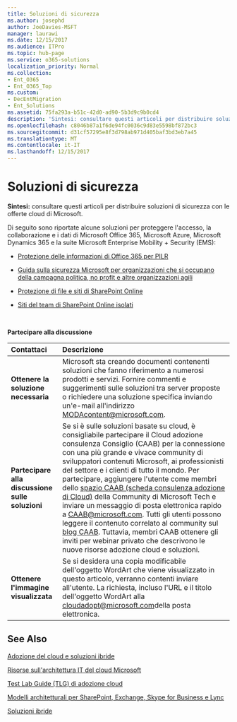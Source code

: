 ```yaml
---
title: Soluzioni di sicurezza
ms.author: josephd
author: JoeDavies-MSFT
manager: laurawi
ms.date: 12/15/2017
ms.audience: ITPro
ms.topic: hub-page
ms.service: o365-solutions
localization_priority: Normal
ms.collection:
- Ent_O365
- Ent_O365_Top
ms.custom:
- DecEntMigration
- Ent_Solutions
ms.assetid: 75fa293a-b51c-42d0-ad90-5b3d9c9b0cd4
description: 'Sintesi: consultare questi articoli per distribuire soluzioni di sicurezza con le offerte cloud di Microsoft.'
ms.openlocfilehash: c8046b87a1f6de94fc0036c9d83e5598bf872bc3
ms.sourcegitcommit: d31cf57295e8f3d798ab971d405baf3bd3eb7a45
ms.translationtype: MT
ms.contentlocale: it-IT
ms.lasthandoff: 12/15/2017
---
```

# <a name="security-solutions"></a>Soluzioni di sicurezza

 **Sintesi:** consultare questi articoli per distribuire soluzioni di sicurezza con le offerte cloud di Microsoft.
  
Di seguito sono riportate alcune soluzioni per proteggere l'accesso, la collaborazione e i dati di Microsoft Office 365, Microsoft Azure, Microsoft Dynamics 365 e la suite Microsoft Enterprise Mobility + Security (EMS):

- [Protezione delle informazioni di Office 365 per PILR](office-365-information-protection-for-gdpr.md)
  
- [Guida sulla sicurezza Microsoft per organizzazioni che si occupano della campagna politica, no profit e altre organizzazioni agili](microsoft-security-guidance-for-political-campaigns-nonprofits-and-other-agile-o.md)
    
- [Protezione di file e siti di SharePoint Online](secure-sharepoint-online-sites-and-files.md)
    
- [Siti del team di SharePoint Online isolati](isolated-sharepoint-online-team-sites.md)
<br/>
    
**Partecipare alla discussione**

|**Contattaci**|**Descrizione**|
|:-----|:-----|
|**Ottenere la soluzione necessaria** <br/> |Microsoft sta creando documenti contenenti soluzioni che fanno riferimento a numerosi prodotti e servizi. Fornire commenti e suggerimenti sulle soluzioni tra server proposte o richiedere una soluzione specifica inviando un'e-mail all'indirizzo [MODAcontent@microsoft.com](mailto:cloudadopt@microsoft.com?Subject=[Cloud%20Adoption%20Content%20Feedback]:%20).<br/> |
|**Partecipare alla discussione sulle soluzioni** <br/> |Se si è sulle soluzioni basate su cloud, è consigliabile partecipare il Cloud adozione consulenza Consiglio (CAAB) per la connessione con una più grande e vivace community di sviluppatori contenuti Microsoft, ai professionisti del settore e i clienti di tutto il mondo. Per partecipare, aggiungere l'utente come membri dello [spazio CAAB (scheda consulenza adozione di Cloud)](https://aka.ms/caab) della Community di Microsoft Tech e inviare un messaggio di posta elettronica rapido a [CAAB@microsoft.com](mailto:caab@microsoft.com?Subject=I%20just%20joined%20the%20Cloud%20Adoption%20Advisory%20Board!). Tutti gli utenti possono leggere il contenuto correlato al community sul [blog CAAB](https://blogs.technet.com/b/solutions_advisory_board/). Tuttavia, membri CAAB ottenere gli inviti per webinar privato che descrivono le nuove risorse adozione cloud e soluzioni.<br/> |
|**Ottenere l'immagine visualizzata** <br/> |Se si desidera una copia modificabile dell'oggetto WordArt che viene visualizzato in questo articolo, verranno contenti inviare all'utente. La richiesta, incluso l'URL e il titolo dell'oggetto WordArt alla [cloudadopt@microsoft.com](mailto:cloudadopt@microsoft.com?subject=[Art%20Request]:%20)della posta elettronica.<br/> |
   
## <a name="see-also"></a>See Also

[Adozione del cloud e soluzioni ibride](cloud-adoption-and-hybrid-solutions.md)
  
[Risorse sull'architettura IT del cloud Microsoft](microsoft-cloud-it-architecture-resources.md)
  
[Test Lab Guide (TLG) di adozione cloud](cloud-adoption-test-lab-guides-tlgs.md)
  
[Modelli architetturali per SharePoint, Exchange, Skype for Business e Lync](architectural-models-for-sharepoint-exchange-skype-for-business-and-lync.md)
  
[Soluzioni ibride](hybrid-solutions.md)


